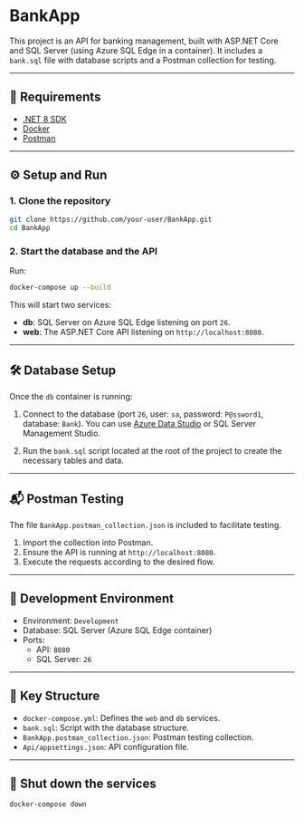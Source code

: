 # BankApp

This project is an API for banking management, built with ASP.NET Core and SQL Server (using Azure SQL Edge in a container). It includes a `bank.sql` file with database scripts and a Postman collection for testing.

---

## 🚀 Requirements

- [.NET 8 SDK](https://dotnet.microsoft.com/en-us/download)
- [Docker](https://www.docker.com/products/docker-desktop/)
- [Postman](https://www.postman.com/downloads/)

---

## ⚙️ Setup and Run

### 1. Clone the repository

```bash
git clone https://github.com/your-user/BankApp.git
cd BankApp
```

### 2. Start the database and the API

Run:

```bash
docker-compose up --build
```

This will start two services:

- **db**: SQL Server on Azure SQL Edge listening on port `26`.
- **web**: The ASP.NET Core API listening on `http://localhost:8080`.

---

## 🛠 Database Setup

Once the `db` container is running:

1. Connect to the database (port `26`, user: `sa`, password: `P@ssword1`, database: `Bank`).
   You can use [Azure Data Studio](https://learn.microsoft.com/en-us/sql/azure-data-studio/download-azure-data-studio) or SQL Server Management Studio.

2. Run the `bank.sql` script located at the root of the project to create the necessary tables and data.

---

## 📬 Postman Testing

The file `BankApp.postman_collection.json` is included to facilitate testing.

1. Import the collection into Postman.
2. Ensure the API is running at `http://localhost:8080`.
3. Execute the requests according to the desired flow.

---

## 🧪 Development Environment

- Environment: `Development`
- Database: SQL Server (Azure SQL Edge container)
- Ports:
  - API: `8080`
  - SQL Server: `26`

---

## 📂 Key Structure

- `docker-compose.yml`: Defines the `web` and `db` services.
- `bank.sql`: Script with the database structure.
- `BankApp.postman_collection.json`: Postman testing collection.
- `Api/appsettings.json`: API configuration file.

---

## 🪩 Shut down the services

```bash
docker-compose down
```
